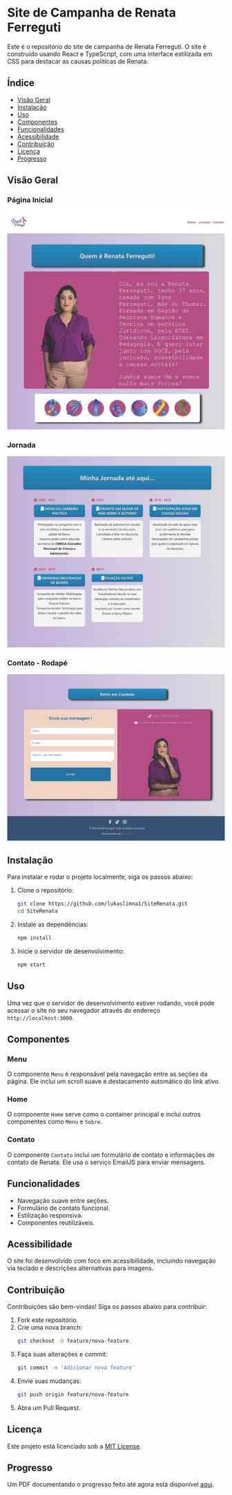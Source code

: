 # Site de Campanha de Renata Ferreguti

Este é o repositório do site de campanha de Renata Ferreguti. O site é construído usando React e TypeScript, com uma interface estilizada em CSS para destacar as causas políticas de Renata.

## Índice

- [Visão Geral](#visão-geral)
- [Instalação](#instalação)
- [Uso](#uso)
- [Componentes](#componentes)
- [Funcionalidades](#funcionalidades)
- [Acessibilidade](#acessibilidade)
- [Contribuição](#contribuição)
- [Licença](#licença)
- [Progresso](#progresso)

## Visão Geral

### Página Inicial

![Sobre - Menu](https://github.com/lukaslimna1/SiteRenata/blob/main/imagens%20e%20afins/Imagens%20e%20outros%20arquivos%20do%20site/Sobre.jpg)

### Jornada

![Jornada](https://github.com/lukaslimna1/SiteRenata/blob/main/imagens%20e%20afins/Imagens%20e%20outros%20arquivos%20do%20site/Jornada.jpg)

### Contato - Rodapé

![Contato - Rodapé](https://github.com/lukaslimna1/SiteRenata/blob/main/imagens%20e%20afins/Imagens%20e%20outros%20arquivos%20do%20site/Contato-Rodape.jpg)

## Instalação

Para instalar e rodar o projeto localmente, siga os passos abaixo:

1. Clone o repositório:
    ```sh
    git clone https://github.com/lukaslimna1/SiteRenata.git
    cd SiteRenata
    ```

2. Instale as dependências:
    ```sh
    npm install
    ```

3. Inicie o servidor de desenvolvimento:
    ```sh
    npm start
    ```

## Uso

Uma vez que o servidor de desenvolvimento estiver rodando, você pode acessar o site no seu navegador através do endereço `http://localhost:3000`.

## Componentes

### Menu

O componente `Menu` é responsável pela navegação entre as seções da página. Ele inclui um scroll suave e destacamento automático do link ativo.

### Home

O componente `Home` serve como o container principal e inclui outros componentes como `Menu` e `Sobre`.

### Contato

O componente `Contato` inclui um formulário de contato e informações de contato de Renata. Ele usa o serviço EmailJS para enviar mensagens.

## Funcionalidades

- Navegação suave entre seções.
- Formulário de contato funcional.
- Estilização responsiva.
- Componentes reutilizáveis.

## Acessibilidade

O site foi desenvolvido com foco em acessibilidade, incluindo navegação via teclado e descrições alternativas para imagens.

## Contribuição

Contribuições são bem-vindas! Siga os passos abaixo para contribuir:

1. Fork este repositório.
2. Crie uma nova branch:
    ```sh
    git checkout -b feature/nova-feature
    ```
3. Faça suas alterações e commit:
    ```sh
    git commit -m 'Adicionar nova feature'
    ```
4. Envie suas mudanças:
    ```sh
    git push origin feature/nova-feature
    ```
5. Abra um Pull Request.

## Licença

Este projeto está licenciado sob a [MIT License](LICENSE).

## Progresso

Um PDF documentando o progresso feito até agora está disponível [aqui](https://github.com/lukaslimna1/SiteRenata/blob/main/imagens%20e%20afins/Imagens%20e%20outros%20arquivos%20do%20site/Renata%20Ferreguti.pdf).

